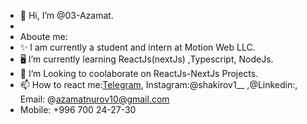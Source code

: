 - 👋 Hi, I’m @03-Azamat.
- 
- Aboute me:
- ✨ I am currently a student and intern at Motion Web LLC.
- 🖥️ I’m currently learning ReactJs(nextJs) ,Typescript, NodeJs.
- 👯 I’m Looking to coolaborate on ReactJs-NextJs Projects.
- 📫 How to react me:<a href="https://web.telegram.org/k/">Telegram</a>, Instagram:@shakirov1__ ,@Linkedin:, Email: @azamatnurov10@gmail.com
- Mobile: +996 700 24-27-30
 
<!---
03-Azamat/03-Azamat is a ✨ special ✨ repository because its `README.md` (this file) appears on your GitHub profile.
You can click the Preview link to take a look at your changes.
--->
